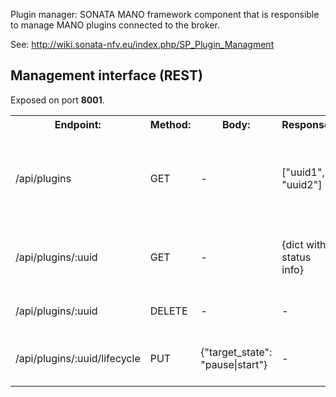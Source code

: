 Plugin manager: SONATA MANO framework component that is responsible to manage MANO plugins connected to the broker.

See: http://wiki.sonata-nfv.eu/index.php/SP_Plugin_Managment

## Management interface (REST)

Exposed on port <strong>8001</strong>.


<table>
<tr>
<th>Endpoint:</th>
<th>Method:</th>
<th>Body:</th>
<th>Response:</th>
<th>Description:</th>
</tr>

<tr>
<td>/api/plugins</td>
<td>GET</td>
<td>-</td>
<td>["uuid1", "uuid2"]</td>
<td>Receive a list containing UUIDs of all registered plugins in the system.</td>
</tr>

<tr>
<td>/api/plugins/:uuid</td>
<td>GET</td>
<td>-</td>
<td>{dict with status info}</td>
<td>Receive status information of the given plugin.</td>
</tr>

<tr>
<td>/api/plugins/:uuid</td>
<td>DELETE</td>
<td>-</td>
<td>-</td>
<td>Remotely shutdown a plugin.</td>
</tr>

<tr>
<td>/api/plugins/:uuid/lifecycle</td>
<td>PUT</td>
<td>{"target_state": "pause|start"}</td>
<td>-</td>
<td>Manipulate the lifecycle state of a plugin.</td>
</tr>

</table>